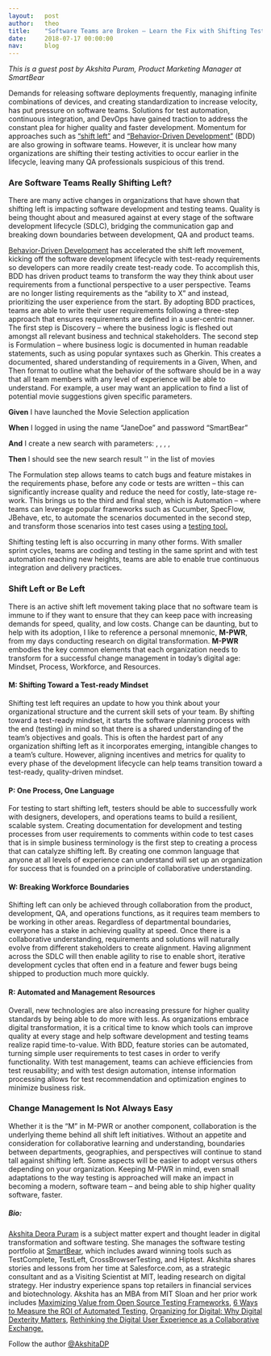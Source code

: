 ```yaml
---
layout:   post
author:   theo
title:    "Software Teams are Broken – Learn the Fix with Shifting Test Left"
date:     2018-07-17 00:00:00
nav:      blog
---
```



*This is a guest post by Akshita Puram, Product Marketing Manager at SmartBear*

Demands for releasing software deployments frequently, managing infinite combinations of devices, and creating standardization to increase velocity, has put pressure on software teams. Solutions for test automation, continuous integration, and DevOps have gained traction to address the constant plea for higher quality and faster development. Momentum for approaches such as [“shift left”](https://smartbear.com/resources/webinars/shift-left-the-right-way/) and [“Behavior-Driven Development”](https://smartbear.com/learn/automated-testing/introduction-to-behavior-driven-development/) (BDD) are also growing in software teams. However, it is unclear how many organizations are shifting their testing activities to occur earlier in the lifecycle, leaving many QA professionals suspicious of this trend. 

### Are Software Teams Really Shifting Left?

There are many active changes in organizations that have shown that shifting left is impacting software development and testing teams. Quality is being thought about and measured against at every stage of the software development lifecycle (SDLC), bridging the communication gap and breaking down boundaries between development, QA and product teams. 

[Behavior-Driven Development](https://smartbear.com/product/testleft/features/behavior-driven-development/) has accelerated the shift left movement, kicking off the software development lifecycle with test-ready requirements so developers can more readily create test-ready code. To accomplish this, BDD has driven product teams to transform the way they think about user requirements from a functional perspective to a user perspective. Teams are no longer listing requirements as the “ability to X” and instead, prioritizing the user experience from the start. By adopting BDD practices, teams are able to write their user requirements following a three-step approach that ensures requirements are defined in a user-centric manner. The first step is Discovery – where the business logic is fleshed out amongst all relevant business and technical stakeholders. The second step is Formulation – where business logic is documented in human readable statements, such as using popular syntaxes such as Gherkin. This creates a documented, shared understanding of requirements in a Given, When, and Then format to outline what the behavior of the software should be in a way that all team members with any level of experience will be able to understand. For example, a user may want an application to find a list of potential movie suggestions given specific parameters.

**Given** I have launched the Movie Selection application  

**When** I logged in using the name “JaneDoe” and password “SmartBear” 

**And** I create a new search with parameters: <genre>, <rating>, <language>, <price>,
  
**Then** I should see the new search result '<name>' in the list of movies

The Formulation step allows teams to catch bugs and feature mistakes in the requirements phase, before any code or tests are written – this can significantly increase quality and reduce the need for costly, late-stage re-work. This brings us to the third and final step, which is Automation – where teams can leverage popular frameworks such as Cucumber, SpecFlow, JBehave, etc, to automate the scenarios documented in the second step, and transform those scenarios into test cases using a [testing tool.](https://smartbear.com/product/testleft/overview/) 

Shifting testing left is also occurring in many other forms. With smaller sprint cycles, teams are coding and testing in the same sprint and with test automation reaching new heights, teams are able to enable true continuous integration and delivery practices. 


### Shift Left or Be Left

There is an active shift left movement taking place that no software team is immune to if they want to ensure that they can keep pace with increasing demands for speed, quality, and low costs. Change can be daunting, but to help with its adoption, I like to reference a personal mnemonic, **M-PWR**, from my days conducting research on digital transformation. **M-PWR** embodies the key common elements that each organization needs to transform for a successful change management in today’s digital age: Mindset, Process, Workforce, and Resources.  

#### M: Shifting Toward a Test-ready Mindset
Shifting test left requires an update to how you think about your organizational structure and the current skill sets of your team. By shifting toward a test-ready mindset, it starts the software planning process with the end (testing) in mind so that there is a shared understanding of the team’s objectives and goals. This is often the hardest part of any organization shifting left as it incorporates emerging, intangible changes to a team’s culture. However, aligning incentives and metrics for quality to every phase of the development lifecycle can help teams transition toward a test-ready, quality-driven mindset. 

#### P: One Process, One Language
For testing to start shifting left, testers should be able to successfully work with designers, developers, and operations teams to build a resilient, scalable system. Creating documentation for development and testing processes from user requirements to comments within code to test cases that is in simple business terminology is the first step to creating a process that can catalyze shifting left. By creating one common language that anyone at all levels of experience can understand will set up an organization for success that is founded on a principle of collaborative understanding. 

#### W: Breaking Workforce Boundaries
Shifting left can only be achieved through collaboration from the product, development, QA, and operations functions, as it requires team members to be working in other areas. Regardless of departmental boundaries, everyone has a stake in achieving quality at speed. Once there is a collaborative understanding, requirements and solutions will naturally evolve from different stakeholders to create alignment. Having alignment across the SDLC will then enable agility to rise to enable short, iterative development cycles that often end in a feature and fewer bugs being shipped to production much more quickly. 

#### R: Automated and Management Resources
Overall, new technologies are also increasing pressure for higher quality standards by being able to do more with less. As organizations embrace digital transformation, it is a critical time to know which tools can improve quality at every stage and help software development and testing teams realize rapid time-to-value. With BDD, feature stories can be automated, turning simple user requirements to test cases in order to verify functionality. With test management, teams can achieve efficiencies from test reusability; and with test design automation, intense information processing allows for test recommendation and optimization engines to minimize business risk. 

### Change Management Is Not Always Easy
Whether it is the “M” in M-PWR or another component, collaboration is the underlying theme behind all shift left initiatives. Without an appetite and consideration for collaborative learning and understanding, boundaries between departments, geographies, and perspectives will continue to stand tall against shifting left. Some aspects will be easier to adopt versus others depending on your organization. Keeping M-PWR in mind, even small adaptations to the way testing is approached will make an impact in becoming a modern, software team – and being able to ship higher quality software, faster. 

##### Bio:
[Akshita Deora Puram](https://www.linkedin.com/in/akshitadp/) is a subject matter expert and thought leader in digital transformation and software testing. She manages the software testing portfolio at [SmartBear](https://smartbear.com/), which includes award winning tools such as TestComplete, TestLeft, CrossBrowserTesting, and Hiptest. Akshita shares stories and lessons from her time at Salesforce.com, as a strategic consultant and as a Visiting Scientist at MIT, leading research on digital strategy. Her industry experience spans top retailers in financial services and biotechnology. Akshita has an MBA from MIT Sloan and her prior work includes [Maximizing Value from Open Source Testing Frameworks](https://thenewstack.io/maximizing-value-from-open-source-testing-frameworks/), [6 Ways to Measure the ROI of Automated Testing](https://smartbear.com/SmartBear/media/ebooks/6-Ways-to-Measure-the-ROI-of-Automated-Testing_Final.pdf), [Organizing for Digital: Why Digital Dexterity Matters](https://www.capgemini.com/consulting/wp-content/uploads/sites/30/2017/07/digital_orgns_cover_08-12.pdf), [Rethinking the Digital User Experience as a Collaborative Exchange.](https://www.capgemini.com/consulting/wp-content/uploads/sites/30/2017/07/mit-cx-research-report-2017.pdf)

Follow the author [@AkshitaDP](https://twitter.com/AkshitaDP)

